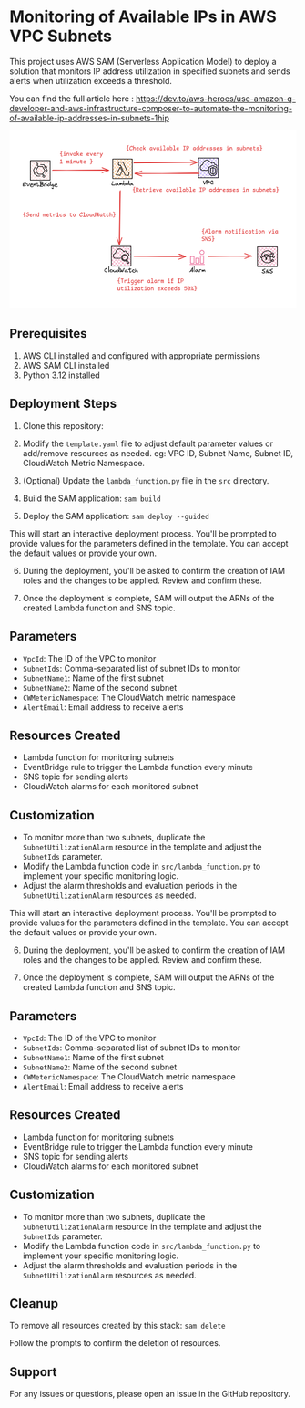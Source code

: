 # Monitoring of Available IPs in AWS VPC Subnets

This project uses AWS SAM (Serverless Application Model) to deploy a solution that monitors IP address utilization in specified subnets and sends alerts when utilization exceeds a threshold.

You can find the full article here : https://dev.to/aws-heroes/use-amazon-q-developer-and-aws-infrastructure-composer-to-automate-the-monitoring-of-available-ip-addresses-in-subnets-1hip

![Subnet IP Address Monitoring and Alerting](./architecture.png)

## Prerequisites

1. AWS CLI installed and configured with appropriate permissions
2. AWS SAM CLI installed
3. Python 3.12 installed


## Deployment Steps

1. Clone this repository:

2. Modify the `template.yaml` file to adjust default parameter values or add/remove resources as needed. eg: VPC ID, Subnet Name, Subnet ID, CloudWatch Metric Namespace.

3. (Optional) Update the `lambda_function.py` file in the `src` directory.

4. Build the SAM application: `sam build`

5. Deploy the SAM application: `sam deploy --guided`

This will start an interactive deployment process. You'll be prompted to provide values for the parameters defined in the template. You can accept the default values or provide your own.

6. During the deployment, you'll be asked to confirm the creation of IAM roles and the changes to be applied. Review and confirm these.

7. Once the deployment is complete, SAM will output the ARNs of the created Lambda function and SNS topic.

## Parameters

- `VpcId`: The ID of the VPC to monitor
- `SubnetIds`: Comma-separated list of subnet IDs to monitor
- `SubnetName1`: Name of the first subnet
- `SubnetName2`: Name of the second subnet
- `CWMetericNamespace`: The CloudWatch metric namespace
- `AlertEmail`: Email address to receive alerts

## Resources Created

- Lambda function for monitoring subnets
- EventBridge rule to trigger the Lambda function every minute
- SNS topic for sending alerts
- CloudWatch alarms for each monitored subnet

## Customization

- To monitor more than two subnets, duplicate the `SubnetUtilizationAlarm` resource in the template and adjust the `SubnetIds` parameter.
- Modify the Lambda function code in `src/lambda_function.py` to implement your specific monitoring logic.
- Adjust the alarm thresholds and evaluation periods in the `SubnetUtilizationAlarm` resources as needed.

This will start an interactive deployment process. You'll be prompted to provide values for the parameters defined in the template. You can accept the default values or provide your own.

6. During the deployment, you'll be asked to confirm the creation of IAM roles and the changes to be applied. Review and confirm these.

7. Once the deployment is complete, SAM will output the ARNs of the created Lambda function and SNS topic.

## Parameters

- `VpcId`: The ID of the VPC to monitor
- `SubnetIds`: Comma-separated list of subnet IDs to monitor
- `SubnetName1`: Name of the first subnet
- `SubnetName2`: Name of the second subnet
- `CWMetericNamespace`: The CloudWatch metric namespace
- `AlertEmail`: Email address to receive alerts

## Resources Created

- Lambda function for monitoring subnets
- EventBridge rule to trigger the Lambda function every minute
- SNS topic for sending alerts
- CloudWatch alarms for each monitored subnet

## Customization

- To monitor more than two subnets, duplicate the `SubnetUtilizationAlarm` resource in the template and adjust the `SubnetIds` parameter.
- Modify the Lambda function code in `src/lambda_function.py` to implement your specific monitoring logic.
- Adjust the alarm thresholds and evaluation periods in the `SubnetUtilizationAlarm` resources as needed.

## Cleanup

To remove all resources created by this stack: `sam delete`

Follow the prompts to confirm the deletion of resources.

## Support

For any issues or questions, please open an issue in the GitHub repository.
